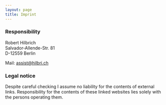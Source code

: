 ```yaml
---
layout: page
title: Imprint
---
```


### Responsibility
Robert Hilbrich  
Salvador-Allende-Str. 81  
D-12559 Berlin  

Mail: [assist@hilbri.ch](mailto:assist@hilbri.ch)

### Legal notice

Despite careful checking I assume no liability for the contents of external links. Responsibility for the contents of these linked websites lies solely with the persons operating them.
